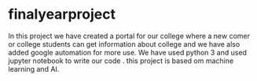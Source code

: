 # finalyearproject
In this project we have created a portal for our college where a new comer or college students can get information about college and we have also added google automation for more use. We have used python 3 and used jupyter notebook to write our code . this project is based om machine learning and AI.
